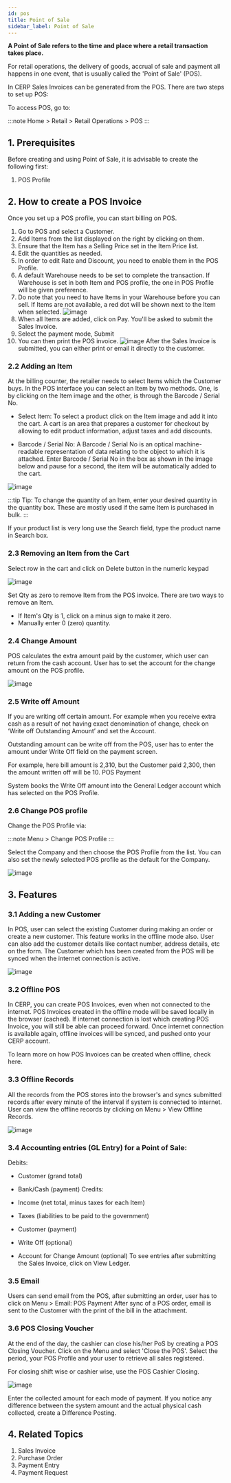 ```yaml
---
id: pos
title: Point of Sale
sidebar_label: Point of Sale
---
```


**A Point of Sale refers to the time and place where a retail transaction takes place.**

For retail operations, the delivery of goods, accrual of sale and payment all happens in one event, that is usually called the 'Point of Sale' (POS).

In CERP Sales Invoices can be generated from the POS. There are two steps to set up POS:

To access POS, go to:

:::note
Home > Retail > Retail Operations > POS
:::

## 1. Prerequisites

Before creating and using Point of Sale, it is advisable to create the following first:

1. POS Profile

## 2. How to create a POS Invoice

Once you set up a POS profile, you can start billing on POS.

1. Go to POS and select a Customer.
1. Add Items from the list displayed on the right by clicking on them.
1. Ensure that the Item has a Selling Price set in the Item Price list.
1. Edit the quantities as needed.
1. In order to edit Rate and Discount, you need to enable them in the POS Profile.
1. A default Warehouse needs to be set to complete the transaction. If Warehouse is set in both Item and POS profile, the one in POS Profile will be given preference.
1. Do note that you need to have Items in your Warehouse before you can sell. If Items are not available, a red dot will be shown next to the Item when selected.
  ![image](images/image.jpg)
1. When all Items are added, click on Pay. You'll be asked to submit the Sales Invoice.
1. Select the payment mode, Submit
1. You can then print the POS invoice.
   ![image](images/image.jpg)
   After the Sales Invoice is submitted, you can either print or email it directly to the customer.

### 2.2 Adding an Item

At the billing counter, the retailer needs to select Items which the Customer buys. In the POS interface you can select an Item by two methods. One, is by clicking on the Item image and the other, is through the Barcode / Serial No.

- Select Item: To select a product click on the Item image and add it into the cart. A cart is an area that prepares a customer for checkout by allowing to edit product information, adjust taxes and add discounts.

- Barcode / Serial No: A Barcode / Serial No is an optical machine-readable representation of data relating to the object to which it is attached. Enter Barcode / Serial No in the box as shown in the image below and pause for a second, the item will be automatically added to the cart.

![image](images/image.jpg)

:::tip
Tip: To change the quantity of an Item, enter your desired quantity in the quantity box. These are mostly used if the same Item is purchased in bulk.
:::

If your product list is very long use the Search field, type the product name in Search box.

### 2.3 Removing an Item from the Cart

Select row in the cart and click on Delete button in the numeric keypad

![image](images/image.jpg)

Set Qty as zero to remove Item from the POS invoice. There are two ways to remove an Item.

- If Item's Qty is 1, click on a minus sign to make it zero.
- Manually enter 0 (zero) quantity.

### 2.4 Change Amount

POS calculates the extra amount paid by the customer, which user can return from the cash account. User has to set the account for the change amount on the POS profile.

![image](images/image.jpg)

### 2.5 Write off Amount

If you are writing off certain amount. For example when you receive extra cash as a result of not having exact denomination of change, check on ‘Write off Outstanding Amount’ and set the Account.

Outstanding amount can be write off from the POS, user has to enter the amount under Write Off field on the payment screen.

For example, here bill amount is 2,310, but the Customer paid 2,300, then the amount written off will be 10. POS Payment

System books the Write Off amount into the General Ledger account which has selected on the POS Profile.

### 2.6 Change POS profile

Change the POS Profile via:

:::note
Menu > Change POS Profile
:::

Select the Company and then choose the POS Profile from the list. You can also set the newly selected POS profile as the default for the Company.

![image](images/image.jpg)
## 3. Features

### 3.1 Adding a new Customer

In POS, user can select the existing Customer during making an order or create a new customer. This feature works in the offline mode also. User can also add the customer details like contact number, address details, etc on the form. The Customer which has been created from the POS will be synced when the internet connection is active.

![image](images/image.jpg)

### 3.2 Offline POS

In CERP, you can create POS Invoices, even when not connected to the internet. POS Invoices created in the offline mode will be saved locally in the browser (cached). If internet connection is lost which creating POS Invoice, you will still be able can proceed forward. Once internet connection is available again, offline invoices will be synced, and pushed onto your CERP account.

To learn more on how POS Invoices can be created when offline, check here.

### 3.3 Offline Records

All the records from the POS stores into the browser's and syncs submitted records after every minute of the interval if system is connected to internet. User can view the offline records by clicking on Menu > View Offline Records.

![image](images/image.jpg)

### 3.4 Accounting entries (GL Entry) for a Point of Sale:

Debits:

- Customer (grand total)
- Bank/Cash (payment)
  Credits:

- Income (net total, minus taxes for each Item)
- Taxes (liabilities to be paid to the government)
- Customer (payment)
- Write Off (optional)
- Account for Change Amount (optional)
  To see entries after submitting the Sales Invoice, click on View Ledger.

### 3.5 Email

Users can send email from the POS, after submitting an order, user has to click on Menu > Email: POS Payment After sync of a POS order, email is sent to the Customer with the print of the bill in the attachment.

### 3.6 POS Closing Voucher

At the end of the day, the cashier can close his/her PoS by creating a POS Closing Voucher. Click on the Menu and select 'Close the POS'. Select the period, your POS Profile and your user to retrieve all sales registered.

For closing shift wise or cashier wise, use the POS Cashier Closing.

![image](images/image.jpg)

Enter the collected amount for each mode of payment. If you notice any difference between the system amount and the actual physical cash collected, create a Difference Posting.

## 4. Related Topics

1. Sales Invoice
1. Purchase Order
1. Payment Entry
1. Payment Request
